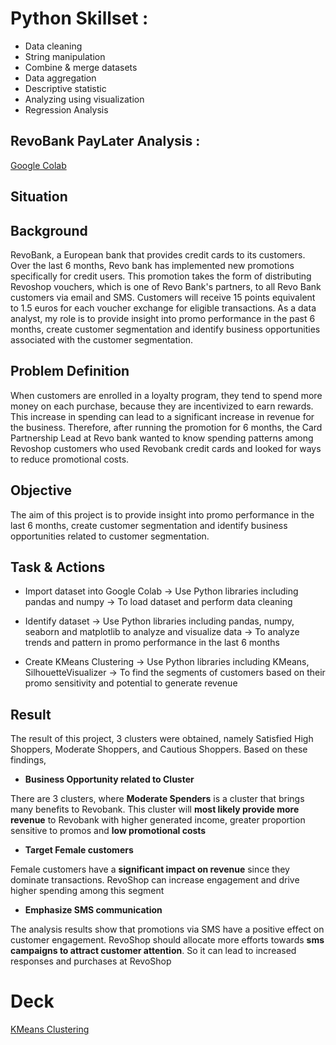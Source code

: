 # Python Skillset :
- Data cleaning
- String manipulation
- Combine & merge datasets
- Data aggregation
- Descriptive statistic
- Analyzing using visualization
- Regression Analysis

## RevoBank PayLater Analysis :
<a href="https://colab.research.google.com/drive/1PwxvxIwUFRp4a29qdqVl9gc_-5L4eRZ9?usp=sharing"> Google Colab </a>

## Situation

## Background
RevoBank, a European bank that provides credit cards to its customers.
Over the last 6 months, Revo bank has implemented new promotions specifically for credit users. This promotion takes the form of distributing Revoshop vouchers, which is one of Revo Bank's partners, to all Revo Bank customers via email and SMS. Customers will receive 15 points equivalent to 1.5 euros for each voucher exchange for eligible transactions. As a data analyst, my role is to provide insight into promo performance in the past 6 months, create customer segmentation and identify business opportunities associated with the customer segmentation.

## Problem Definition
When customers are enrolled in a loyalty program, they tend to spend more money on each purchase, because they are incentivized to earn rewards. This increase in spending can lead to a significant increase in revenue for the business. Therefore, after running the promotion for 6 months, the Card Partnership Lead at Revo bank wanted to know spending patterns among Revoshop customers who used Revobank credit cards and looked for ways to reduce promotional costs.

## Objective
The aim of this project is to provide insight into promo performance in the last 6 months, create customer segmentation and identify business opportunities related to customer segmentation.

## Task & Actions
- Import dataset into Google Colab ->	Use Python libraries including pandas and numpy ->	To load dataset and perform data cleaning

- Identify dataset -> Use Python libraries including pandas, numpy, seaborn and matplotlib to analyze and visualize data	-> To analyze trends and pattern in promo performance in the last 6 months

- Create KMeans Clustering ->	Use Python libraries including KMeans, SilhouetteVisualizer	-> To find the segments of customers based on their promo sensitivity and potential to generate revenue

## Result
The result of this project, 3 clusters were obtained, namely Satisfied High Shoppers, Moderate Shoppers, and Cautious Shoppers. Based on these findings, 

- **Business Opportunity related to Cluster**

There are 3 clusters, where **Moderate Spenders** is a cluster that brings many benefits to Revobank. This cluster will **most likely provide more revenue** to Revobank with higher generated income, greater proportion sensitive to promos and **low promotional costs**

- **Target Female customers**

Female customers have a **significant impact on revenue** since they dominate transactions. RevoShop can increase engagement and drive higher spending among this segment

- **Emphasize SMS communication**

The analysis results show that promotions via SMS have a positive effect on customer engagement. RevoShop should allocate more efforts towards **sms campaigns to attract customer attention**. So it can lead to increased responses and purchases at RevoShop

# Deck
<a href="https://drive.google.com/file/d/1qyLEh7ffM89JBqP5BqNBcGRthj4HR8Yf/view?usp=share_link"> KMeans Clustering</a>
